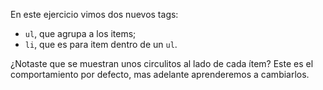 En este ejercicio vimos dos nuevos tags:

*  `ul`, que agrupa a los items;
*  `li`, que es para item dentro de un `ul`.

¿Notaste que se muestran unos circulitos al lado de cada ítem? Este es el comportamiento por defecto, mas adelante aprenderemos a cambiarlos.